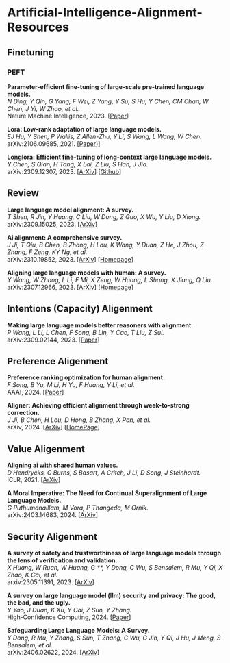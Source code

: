 # Artificial-Intelligence-Alignment-Resources

## Finetuning

### PEFT

**Parameter-efficient fine-tuning of large-scale pre-trained language models.**<br>
*N Ding, Y Qin, G Yang, F Wei, Z Yang, Y Su, S Hu, Y Chen, CM Chan, W Chen, J Yi, W Zhao, et al.*<br>
Nature Machine Intelligence, 2023.
[[Paper](https://www.nature.com/articles/s42256-023-00626-4)]

**Lora: Low-rank adaptation of large language models.**<br>
*EJ Hu, Y Shen, P Wallis, Z Allen-Zhu, Y Li, S Wang, L Wang, W Chen.*<br>
arXiv:2106.09685, 2021.
[[Paper](https://arxiv.org/pdf/2106.09685))]

**Longlora: Efficient fine-tuning of long-context large language models.**<br>
*Y Chen, S Qian, H Tang, X Lai, Z Liu, S Han, J Jia.*<br>
arXiv:2309.12307, 2023.
[[ArXiv](https://arxiv.org/pdf/2309.12307)]
[[Github](https://github.com/dvlab-research/LongLoRA)]

## Review

**Large language model alignment: A survey.**<br>
*T Shen, R Jin, Y Huang, C Liu, W Dong, Z Guo, X Wu, Y Liu, D Xiong.*<br>
arXiv:2309.15025, 2023.
[[ArXiv](https://arxiv.org/pdf/2309.15025)]

**Ai alignment: A comprehensive survey.**<br>
*J Ji, T Qiu, B Chen, B Zhang, H Lou, K Wang, Y Duan, Z He, J Zhou, Z Zhang, F Zeng, KY Ng, et al.*<br>
arXiv:2310.19852, 2023.
[[ArXiv](https://arxiv.org/pdf/2310.19852)]
[[Homepage](https://alignmentsurvey.com/)]

**Aligning large language models with human: A survey.**<br>
*Y Wang, W Zhong, L Li, F Mi, X Zeng, W Huang, L Shang, X Jiang, Q Liu.*<br>
arXiv:2307.12966, 2023.
[[ArXiv](https://arxiv.org/pdf/2307.12966)]
[[Homepage](https://github.com/GaryYufei/AlignLLMHumanSurvey/)]

## Intentions (Capacity) Aligenment

**Making large language models better reasoners with alignment.**<br>
*P Wang, L Li, L Chen, F Song, B Lin, Y Cao, T Liu, Z Sui.*<br>
arXiv:2309.02144, 2023.
[[Paper](https://arxiv.org/pdf/2309.02144)]

## Preference Aligenment

**Preference ranking optimization for human alignment.**<br>
*F Song, B Yu, M Li, H Yu, F Huang, Y Li, et al.*<br>
AAAI, 2024.
[[Paper](https://ojs.aaai.org/index.php/AAAI/article/download/29865/31509)]

**Aligner: Achieving efficient alignment through weak-to-strong correction.**<br>
*J Ji, B Chen, H Lou, D Hong, B Zhang, X Pan, et al.*<br>
arXiv, 2024.
[[ArXiv](https://arxiv.org/pdf/2402.02416)]
[[HomePage](https://aligner2024.github.io/)]

## Value Aligenment

**Aligning ai with shared human values.**<br>
*D Hendrycks, C Burns, S Basart, A Critch, J Li, D Song, J Steinhardt.*<br>
ICLR, 2021.
[[ArXiv](https://arxiv.org/pdf/2008.02275)]

**A Moral Imperative: The Need for Continual Superalignment of Large Language Models.**<br>
*G Puthumanaillam, M Vora, P Thangeda, M Ornik.*<br>
arXiv:2403.14683, 2024.
[[ArXiv](https://arxiv.org/pdf/2403.14683)]

## Security Aligenment

**A survey of safety and trustworthiness of large language models through the lens of verification and validation.**<br>
*X Huang, W Ruan, W Huang, G **, Y Dong, C Wu, S Bensalem, R Mu, Y Qi, X Zhao, K Cai, et al.*<br>
arxiv:2305.11391, 2023.
[[ArXiv](https://arxiv.org/pdf/2305.11391)]

**A survey on large language model (llm) security and privacy: The good, the bad, and the ugly.**<br>
*Y Yao, J Duan, K Xu, Y Cai, Z Sun, Y Zhang.*<br>
High-Confidence Computing, 2024.
[[Paper](https://www.sciencedirect.com/science/article/pii/S266729522400014X)]

**Safeguarding Large Language Models: A Survey.**<br>
*Y Dong, R Mu, Y Zhang, S Sun, T Zhang, C Wu, G Jin, Y Qi, J Hu, J Meng, S Bensalem, et al.*<br>
arXiv:2406.02622, 2024.
[[ArXiv](https://arxiv.org/pdf/2406.02622)]
